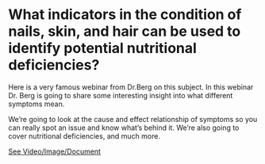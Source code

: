 # What indicators in the condition of nails, skin, and hair can be used to identify potential nutritional deficiencies?

Here is a very famous webinar from Dr.Berg on this subject. In this webinar Dr. Berg is going to share some interesting insight into what different symptoms mean.

We’re going to look at the cause and effect relationship of symptoms so you can really spot an issue and know what’s behind it. We’re also going to cover nutritional deficiencies, and much more. 

 [See Video/Image/Document](https://hls-player.drberg.com/asset?path=migrated-assets/identifying-nutritional-deficiencies-through-nails-skin-hair-drbergs-webinar)